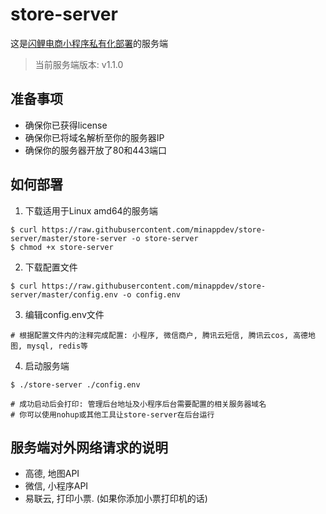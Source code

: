 # store-server

这是[闪鲤电商小程序私有化部署](https://minapp.dev)的服务端

> 当前服务端版本: v1.1.0

## 准备事项

* 确保你已获得license
* 确保你已将域名解析至你的服务器IP
* 确保你的服务器开放了80和443端口

## 如何部署

1. 下载适用于Linux amd64的服务端

```
$ curl https://raw.githubusercontent.com/minappdev/store-server/master/store-server -o store-server
$ chmod +x store-server
```

2. 下载配置文件
```
$ curl https://raw.githubusercontent.com/minappdev/store-server/master/config.env -o config.env
```

3. 编辑config.env文件

```
# 根据配置文件内的注释完成配置: 小程序, 微信商户, 腾讯云短信, 腾讯云cos, 高德地图, mysql, redis等
```

4. 启动服务端

```
$ ./store-server ./config.env

# 成功启动后会打印: 管理后台地址及小程序后台需要配置的相关服务器域名
# 你可以使用nohup或其他工具让store-server在后台运行
```

## 服务端对外网络请求的说明

* 高德, 地图API
* 微信, 小程序API
* 易联云, 打印小票. (如果你添加小票打印机的话)
